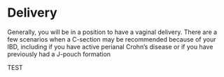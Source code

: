<h1>Delivery</h1>

Generally, you will be in a position to have a vaginal delivery.
There are a few scenarios when a C-section may be recommended because of your IBD,
including if you have active perianal Crohn’s disease or if you have previously had a
J-pouch formation

TEST
